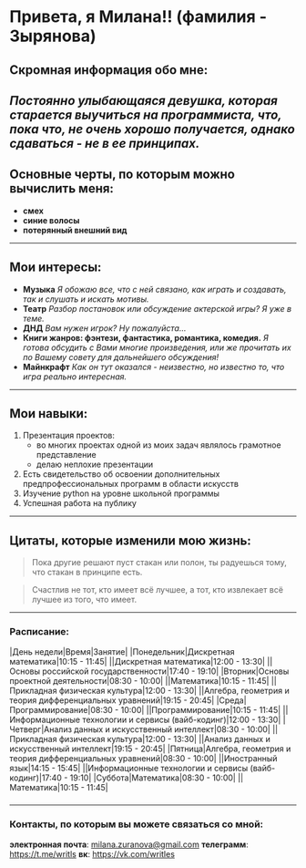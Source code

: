# Привета, я Милана!! (фамилия - Зырянова)

## Скромная информация обо мне:
_Постоянно улыбающаяся девушка, которая старается выучиться на программиста, что, пока что, не очень хорошо получается, однако сдаваться - не в ее принципах._
---

## Основные черты, по которым можно вычислить меня:
- **смех**
- **синие волосы**
- **потерянный внешний вид**
---

## Мои интересы:
- **Музыка**
_Я обожаю все, что с ней связано, как играть и создавать, так и слушать и искать мотивы._
- **Театр**
_Разбор постановок или обсуждение актерской игры? Я уже в теме._
- **ДНД**
_Вам нужен игрок? Ну пожалуйста..._
- **Книги жанров: фэнтези, фантастика, романтика, комедия.**
_Я готова обсудить с Вами многие произведения, или же прочитать их по Вашему совету для дальнейшего обсуждения!_
- **Майнкрафт**
_Как он тут оказался - неизвестно, но известно то, что игра реально интересная._
---

## Мои навыки:
1. Презентация проектов:
   - во многих проектах одной из моих задач являлось грамотное представление
   - делаю неплохие презентации
2. Есть свидетельство об освоении дополнительных предпрофессиональных программ в области искусств
3. Изучение python на уровне школьной программы
4. Успешная работа на публику
---

## Цитаты, которые изменили мою жизнь:
> Пока другие решают пуст стакан или полон, ты радуешься тому, что стакан в принципе есть.

> Счастлив не тот, кто имеет всё лучшее, а тот, кто извлекает всё лучшее из того, что имеет.
---

### Расписание:
|День недели|Время|Занятие|
|Понедельник|Дискретная математика|10:15 - 11:45|
||Дискретная математика|12:00 - 13:30|
||Основы российской государственности|17:40 - 19:10|
|Вторник|Основы проектной деятельности|08:30 - 10:00|
||Математика|10:15 - 11:45|
||Прикладная физическая культура|12:00 - 13:30|
||Алгебра, геометрия и теория дифференциальных уравнений|19:15 - 20:45|
|Среда|Программирование|08:30 - 10:00|
||Программирование|10:15 - 11:45|
||Информационные технологии и сервисы (вайб-кодинг)|12:00 - 13:30|
|Четверг|Анализ данных и искусственный интеллект|08:30 - 10:00|
||Прикладная физическая культура|12:00 - 13:30|
||Анализ данных и искусственный интеллект|19:15 - 20:45|
|Пятница|Алгебра, геометрия и теория дифференциальных уравнений|08:30 - 10:00|
||Иностранный язык|14:15 - 15:45|
||Информационные технологии и сервисы (вайб-кодинг)|17:40 - 19:10|
|Суббота|Математика|08:30 - 10:00|
||Математика|10:15 - 11:45|

###
---

### Контакты, по которым вы можете связаться со мной:
**электронная почта**: milana.zuranova@gmail.com
**телеграмм**: https://t.me/writls
**вк**: https://vk.com/writles
